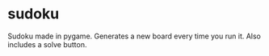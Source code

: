 # sudoku
Sudoku made in pygame. Generates a new board every time you run it. Also includes a solve button.
